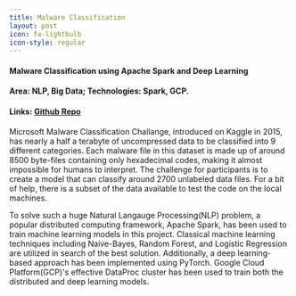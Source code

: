 ```yaml
---
title: Malware Classification
layout: post
icon: fa-lightbulb
icon-style: regular
---
```

#### Malware Classification using Apache Spark and Deep Learning
#### Area: NLP, Big Data; Technologies: Spark, GCP.
#### Links: [Github Repo](https://github.com/mauliknshah/Emma-p2)

Microsoft Malware Classification Challange, introduced on Kaggle in 2015, has nearly a half a terabyte of uncompressed data to be classified into 9 different categories. Each malware file in this dataset is made up of around 8500 byte-files containing only hexadecimal codes, making it almost impossible for humans to interpret. The challenge for participants is to create a model that can classify around 2700 unlabeled data files. For a bit of help, there is a subset of the data available to test the code on the local machines.

To solve such a huge Natural Langauge Processing(NLP) problem, a popular distributed computing framework, Apache Spark, has been used to train machine learning models in this project. Classical machine learning techniques including Naive-Bayes, Random Forest, and Logistic Regression are utilized in search of the best solution. Additionally, a deep learning-based approach has been implemented using PyTorch. Google Cloud Platform(GCP)'s effective DataProc cluster has been used to train both the distributed and deep learning models.
